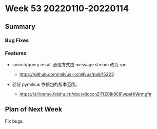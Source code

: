 # Week 53 20220110-20220114

## Summary

### Bug Fixes

### Features

- search/query result 通信方式由 message stream 改为 rpc
	- https://github.com/milvus-io/milvus/pull/15223

- 验证 pymilvus 依赖包的版本范围。
	- https://zilliverse.feishu.cn/docs/doccnZlFIZClk8ClFwpsHlWrmgf#

## Plan of Next Week

Fix bugs.

